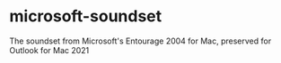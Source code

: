 # microsoft-soundset
The soundset from Microsoft's Entourage 2004 for Mac, preserved for Outlook for Mac 2021
